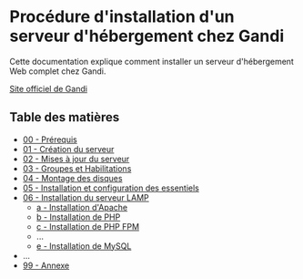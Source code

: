 # Procédure d'installation d'un serveur d'hébergement chez Gandi

Cette documentation explique comment installer un serveur d'hébergement Web complet chez Gandi.

[Site officiel de Gandi](https://www.gandi.net)

## Table des matières

- [00 - Prérequis](/src/00-prerequisite.md)
- [01 - Création du serveur](/src/01-create-Gandi-server.md)
- [02 - Mises à jour du serveur](/src/02-update-and-upgrade.md)
- [03 - Groupes et Habilitations](/src/03-groups-and-capabilities.md)
- [04 - Montage des disques](/src/04-disk-mounting.md)
- [05 - Installation et configuration des essentiels](/src/05-install-config-essentials.md)
- [06 - Installation du serveur LAMP](/src/06-server-LAMP.md)
  - [a - Installation d'Apache](/src/06a-apache.md)
  - [b - Installation de PHP](/src/06b-PHP.md)
  - [c - Installation de PHP FPM](/src/06c-PHP-Fpm.md)
  - ...
  - [e - Installation de MySQL](/src/06e-MySQL.md)
- ...
- [99 - Annexe](/src/99-annexe.md)
